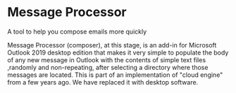 # Message Processor
A tool to help you compose emails more quickly

Message Processor (composer), at this stage, is an add-in for Microsoft Outlook 2019 desktop edition that makes it very simple to populate the body of any new message in Outlook with the contents of simple text files ,randomly and non-repeating, after selecting a directory where those messages are located. This is part of an implementation of "cloud engine" from a few years ago. We have replaced it with desktop software. 
